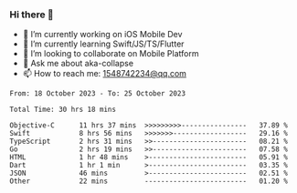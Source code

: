 ### Hi there 👋

<!--
**AkaShark/AkaShark** is a ✨ _special_ ✨ repository because its `README.md` (this file) appears on your GitHub profile.

Here are some ideas to get you started:
-->

- 🔭 I’m currently working on iOS Mobile Dev
- 🌱 I’m currently learning Swift/JS/TS/Flutter
- 👯 I’m looking to collaborate on Mobile Platform 
- 💬 Ask me about aka-collapse
- 📫 How to reach me: 1548742234@qq.com


<!--START_SECTION:waka-->

```all_time
From: 18 October 2023 - To: 25 October 2023

Total Time: 30 hrs 18 mins

Objective-C      11 hrs 37 mins  >>>>>>>>>----------------   37.89 %
Swift            8 hrs 56 mins   >>>>>>>------------------   29.16 %
TypeScript       2 hrs 31 mins   >>-----------------------   08.21 %
Go               2 hrs 19 mins   >>-----------------------   07.58 %
HTML             1 hr 48 mins    >------------------------   05.91 %
Dart             1 hr 1 min      >------------------------   03.35 %
JSON             46 mins         >------------------------   02.51 %
Other            22 mins         -------------------------   01.20 %
```

<!--END_SECTION:waka-->

<!-- 
[![Anurag's github stats](https://github-readme-stats.vercel.app/api?username=AkaShark&show_icons=true&theme=radical)](https://github.com/anuraghazra/github-readme-stats)

[![Top Langs](https://github-readme-stats.vercel.app/api/top-langs/?username=AkaShark&layout=compact)](https://github.com/anuraghazra/github-readme-stats)
-->
